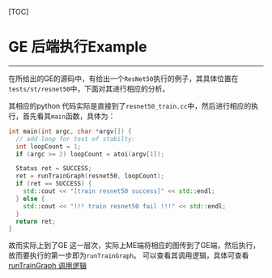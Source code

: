 [TOC]

# GE 后端执行Example

---

在所给出的GE的源码中，有给出一个`ResNet50`执行的例子，其具体位置在`tests/st/resnet50`中，下面对其进行相应的分析。 

其相应的python 代码实际是直接到了`resnet50_train.cc`中，然后进行相应的执行，首先看其`main`函数，具体为：

```c++
int main(int argc, char *argv[]) {
  // add loop for test of stabilty:
  int loopCount = 1;
  if (argc >= 2) loopCount = atoi(argv[1]);

  Status ret = SUCCESS;
  ret = runTrainGraph(resnet50, loopCount);
  if (ret == SUCCESS) {
    std::cout << "[train resnet50 success]" << std::endl;
  } else {
    std::cout << "!!! train resnet50 fail !!!" << std::endl;
  }
  return ret;
}
```

故而实际上到了GE 这一层次，实际上ME端将相应的图传到了GE端，然后执行，故而要执行的第一步即为`runTrainGraph`。 可以查看其调用逻辑，具体可查看[runTrainGraph 调用逻辑](architecture/runTrainGraph.vdx)

